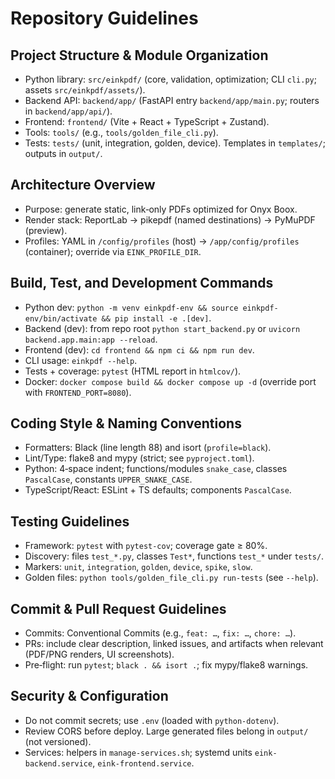 # Repository Guidelines

## Project Structure & Module Organization
- Python library: `src/einkpdf/` (core, validation, optimization; CLI `cli.py`; assets `src/einkpdf/assets/`).
- Backend API: `backend/app/` (FastAPI entry `backend/app/main.py`; routers in `backend/app/api/`).
- Frontend: `frontend/` (Vite + React + TypeScript + Zustand).
- Tools: `tools/` (e.g., `tools/golden_file_cli.py`).
- Tests: `tests/` (unit, integration, golden, device). Templates in `templates/`; outputs in `output/`.

## Architecture Overview
- Purpose: generate static, link‑only PDFs optimized for Onyx Boox.
- Render stack: ReportLab → pikepdf (named destinations) → PyMuPDF (preview).
- Profiles: YAML in `/config/profiles` (host) → `/app/config/profiles` (container); override via `EINK_PROFILE_DIR`.

## Build, Test, and Development Commands
- Python dev: `python -m venv einkpdf-env && source einkpdf-env/bin/activate && pip install -e .[dev]`.
- Backend (dev): from repo root `python start_backend.py` or `uvicorn backend.app.main:app --reload`.
- Frontend (dev): `cd frontend && npm ci && npm run dev`.
- CLI usage: `einkpdf --help`.
- Tests + coverage: `pytest` (HTML report in `htmlcov/`).
- Docker: `docker compose build && docker compose up -d` (override port with `FRONTEND_PORT=8080`).

## Coding Style & Naming Conventions
- Formatters: Black (line length 88) and isort (`profile=black`).
- Lint/Type: flake8 and mypy (strict; see `pyproject.toml`).
- Python: 4‑space indent; functions/modules `snake_case`, classes `PascalCase`, constants `UPPER_SNAKE_CASE`.
- TypeScript/React: ESLint + TS defaults; components `PascalCase`.

## Testing Guidelines
- Framework: `pytest` with `pytest-cov`; coverage gate ≥ 80%.
- Discovery: files `test_*.py`, classes `Test*`, functions `test_*` under `tests/`.
- Markers: `unit`, `integration`, `golden`, `device`, `spike`, `slow`.
- Golden files: `python tools/golden_file_cli.py run-tests` (see `--help`).

## Commit & Pull Request Guidelines
- Commits: Conventional Commits (e.g., `feat: …`, `fix: …`, `chore: …`).
- PRs: include clear description, linked issues, and artifacts when relevant (PDF/PNG renders, UI screenshots).
- Pre‑flight: run `pytest`; `black . && isort .`; fix mypy/flake8 warnings.

## Security & Configuration
- Do not commit secrets; use `.env` (loaded with `python-dotenv`).
- Review CORS before deploy. Large generated files belong in `output/` (not versioned).
- Services: helpers in `manage-services.sh`; systemd units `eink-backend.service`, `eink-frontend.service`.
